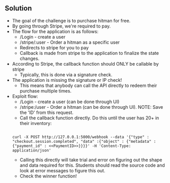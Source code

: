## Solution 
- The goal of the challenge is to purchase hitman for free. 
- By going through Stripe, we're required to pay.
- The flow for the application is as follows: 
	- /Login - create a user
	- /stripe/:user - Order a hitman as a specific user
	- Redirects to stripe for you to pay
	- Callback is made from stripe to the application to finalize the state changes. 
- According to Stripe, the callback function should ONLY be callable by stripe
	- Typically, this is done via a signature check.
- The application is missing the signature or IP check!
	- This means that anybody can call the API directly to redeem their purchase multiple times. 
- Exploit flow: 
	- /Login - create a user (can be done through UI)
	- /stripe:/user - Order a hitman (can be done through UI). NOTE: Save the 'ID' from this request. 
	- Call the callback function directly. Do this until the user has 20+ in their inventory:
	```

	curl -X POST http://127.0.0.1:5000/webhook --data '{"type" : "checkout.session.completed", "data" :{"object" : {"metadata" : {"payment_id" : <<PaymentID>>}}}}' -H 'Content-Type: application/json'
	```
	- Calling this directly will take trial and error on figuring out the shape and data required for this. Students should read the source code and look at error messages to figure this out.
	- Check the winner function!
